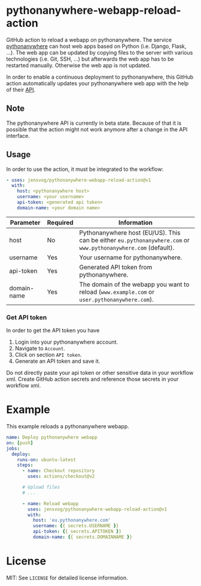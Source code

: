 # pythonanywhere-webapp-reload-action

GitHub action to reload a webapp on pythonanywhere. The service
[pythonanywhere](https://www.pythonanywhere.com) can host web apps based on
Python (i.e. Django, Flask, ...). The web app can be updated by copying files
to the server with various technologies (i.e. Git, SSH, ...) but afterwards the
web app has to be restarted manually. Otherwise the web app is not updated.

In order to enable a continuous deployment to pythonanywhere, this GitHub action
automatically updates your pythonanywhere web app with the help of their
[API](https://help.pythonanywhere.com/pages/API/).

## Note

The pythonanywhere API is currently in beta state. Because of that it is
possible that the action might not work anymore after a change in the API
interface.

## Usage

In order to use the action, it must be integrated to the workflow:

```yaml
- uses: jensvog/pythonanywhere-webapp-reload-action@v1
  with:
    host: <pythonanywhere host>
    username: <your username>
    api-token: <generated api token>
    domain-name: <your domain name>
```

| Parameter | Required | Information |
| --------  | -------- | ----------- |
| host | No | Pythonanywhere host (EU/US). This can be either `eu.pythonanywhere.com` or `www.pythonanywhere.com` (default). |
| username | Yes | Your username for pythonanywhere. |
| api-token | Yes | Generated API token from pythonanywhere. |
| domain-name | Yes | The domain of the webapp you want to reload (`www.example.com` or `user.pythonanywhere.com`). |

### Get API token

In order to get the API token you have

1. Login into your pythonanywhere account.
2. Navigate to `Account`.
3. Click on section `API token`.
4. Generate an API token and save it.

Do not directly paste your api token or other sensitive data in your workflow
xml. Create GitHub action secrets and reference those secrets in your workflow
xml.

# Example

This example reloads a pythonanywhere webapp.

```yaml
name: Deploy pythonanywhere webapp
on: [push]
jobs:
  deploy:
    runs-on: ubuntu-latest
    steps:
      - name: Checkout repository
        uses: actions/checkout@v2

      # Upload files
      # ...

      - name: Reload webapp
        uses: jensvog/pythonanywhere-webapp-reload-action@v1
        with:
          host: 'eu.pythonanywhere.com'
          username: {{ secrets.USERNAME }}
          api-token: {{ secrets.APITOKEN }}
          domain-name: {{ secrets.DOMAINNAME }}
```

# License

MIT: See `LICENSE` for detailed license information.
